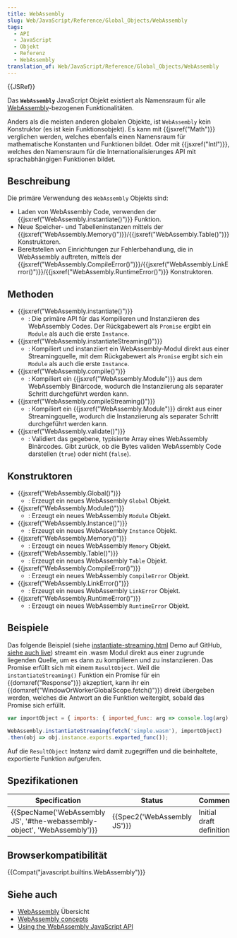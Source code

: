 ```yaml
---
title: WebAssembly
slug: Web/JavaScript/Reference/Global_Objects/WebAssembly
tags:
  - API
  - JavaScript
  - Objekt
  - Referenz
  - WebAssembly
translation_of: Web/JavaScript/Reference/Global_Objects/WebAssembly
---
```

{{JSRef}}

Das **`WebAssembly`** JavaScript Objekt existiert als Namensraum für alle [WebAssembly](/de/docs/WebAssembly)-bezogenen Funktionalitäten.

Anders als die meisten anderen globalen Objekte, ist `WebAssembly` kein Konstruktor (es ist kein Funktionsobjekt). Es kann mit {{jsxref("Math")}} verglichen werden, welches ebenfalls einen Namensraum für mathematische Konstanten und Funktionen bildet. Oder mit {{jsxref("Intl")}}, welches den Namensraum für die Internationalisierunges API mit sprachabhängigen Funktionen bildet.

## Beschreibung

Die primäre Verwendung des `WebAssembly` Objekts sind:

- Laden von WebAssembly Code, verwenden der {{jsxref("WebAssembly.instantiate()")}} Funktion.
- Neue Speicher- und Tabelleninstanzen mittels der {{jsxref("WebAssembly.Memory()")}}/{{jsxref("WebAssembly.Table()")}} Konstruktoren.
- Bereitstellen von Einrichtungen zur Fehlerbehandlung, die in WebAssembly auftreten, mittels der {{jsxref("WebAssembly.CompileError()")}}/{{jsxref("WebAssembly.LinkError()")}}/{{jsxref("WebAssembly.RuntimeError()")}} Konstruktoren.

## Methoden

- {{jsxref("WebAssembly.instantiate()")}}
  - : Die primäre API für das Kompilieren und Instanziieren des WebAssembly Codes. Der Rückgabewert als `Promise` ergibt ein `Module` als auch die erste `Instance`.
- {{jsxref("WebAssembly.instantiateStreaming()")}}
  - : Kompiliert und instanziiert ein WebAssembly-Modul direkt aus einer Streamingquelle, mit dem Rückgabewert als `Promise` ergibt sich ein `Module` als auch die erste `Instance`.
- {{jsxref("WebAssembly.compile()")}}
  - : Kompiliert ein {{jsxref("WebAssembly.Module")}} aus dem WebAssembly Binärcode, wodurch die Instanziierung als separater Schritt durchgeführt werden kann.
- {{jsxref("WebAssembly.compileStreaming()")}}
  - : Kompiliert ein {{jsxref("WebAssembly.Module")}} direkt aus einer Streamingquelle, wodurch die Instanziierung als separater Schritt durchgeführt werden kann.
- {{jsxref("WebAssembly.validate()")}}
  - : Validiert das gegebene, typisierte Array eines WebAssembly Binärcodes. Gibt zurück, ob die Bytes validen WebAssembly Code darstellen (`true`) oder nicht (`false`).

## Konstruktoren

- {{jsxref("WebAssembly.Global()")}}
  - : Erzeugt ein neues WebAssembly `Global` Objekt.
- {{jsxref("WebAssembly.Module()")}}
  - : Erzeugt ein neues WebAssembly `Module` Objekt.
- {{jsxref("WebAssembly.Instance()")}}
  - : Erzeugt ein neues WebAssembly `Instance` Objekt.
- {{jsxref("WebAssembly.Memory()")}}
  - : Erzeugt ein neues WebAssembly `Memory` Objekt.
- {{jsxref("WebAssembly.Table()")}}
  - : Erzeugt ein neues WebAssembly `Table` Objekt.
- {{jsxref("WebAssembly.CompileError()")}}
  - : Erzeugt ein neues WebAssembly `CompileError` Objekt.
- {{jsxref("WebAssembly.LinkError()")}}
  - : Erzeugt ein neues WebAssembly `LinkError` Objekt.
- {{jsxref("WebAssembly.RuntimeError()")}}
  - : Erzeugt ein neues WebAssembly `RuntimeError` Objekt.

## Beispiele

Das folgende Beispiel (siehe [instantiate-streaming.html](https://github.com/mdn/webassembly-examples/blob/master/js-api-examples/instantiate-streaming.html) Demo auf GitHub, [siehe auch live](https://mdn.github.io/webassembly-examples/js-api-examples/instantiate-streaming.html)) streamt ein .wasm Modul direkt aus einer zugrunde liegenden Quelle, um es dann zu kompilieren und zu instanziieren. Das Promise erfüllt sich mit einem `ResultObject`. Weil die `instantiateStreaming()` Funktion ein Promise für ein {{domxref("Response")}} akzeptiert, kann ihr ein {{domxref("WindowOrWorkerGlobalScope.fetch()")}} direkt übergeben werden, welches die Antwort an die Funktion weitergibt, sobald das Promise sich erfüllt.

```js
var importObject = { imports: { imported_func: arg => console.log(arg) } };

WebAssembly.instantiateStreaming(fetch('simple.wasm'), importObject)
.then(obj => obj.instance.exports.exported_func());
```

Auf die `ResultObject` Instanz wird damit zugegriffen und die beinhaltete, exportierte Funktion aufgerufen.

## Spezifikationen

| Specification                                                                                    | Status                               | Comment                   |
| ------------------------------------------------------------------------------------------------ | ------------------------------------ | ------------------------- |
| {{SpecName('WebAssembly JS', '#the-webassembly-object', 'WebAssembly')}} | {{Spec2('WebAssembly JS')}} | Initial draft definition. |

## Browserkompatibilität

{{Compat("javascript.builtins.WebAssembly")}}

## Siehe auch

- [WebAssembly](/de/docs/WebAssembly) Übersicht
- [WebAssembly concepts](/de/docs/WebAssembly/Concepts)
- [Using the WebAssembly JavaScript API](/de/docs/WebAssembly/Using_the_JavaScript_API)

